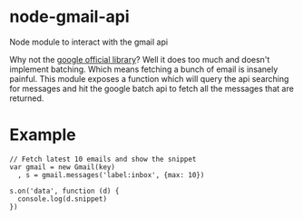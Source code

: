node-gmail-api
==============

Node module to interact with the gmail api

Why not the [google official library](https://github.com/google/google-api-nodejs-client)? Well it does too much and doesn't implement batching.
Which means fetching a bunch of email is insanely painful. This module exposes a function which will query the api searching for messages and hit the google
batch api to fetch all the messages that are returned.

Example
=======

```
// Fetch latest 10 emails and show the snippet
var gmail = new Gmail(key)
  , s = gmail.messages('label:inbox', {max: 10})

s.on('data', function (d) {
  console.log(d.snippet)
})
```
